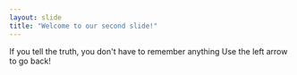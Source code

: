 ```yaml
---
layout: slide
title: "Welcome to our second slide!"
---
```

If you tell the truth, you don't have to remember anything
Use the left arrow to go back!

